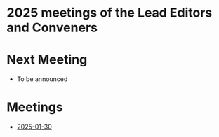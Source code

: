 # 2025 meetings of the Lead Editors and Conveners

Next Meeting
============
* To be announced

Meetings
========
* [2025-01-30](2025-01-30/README.md)

